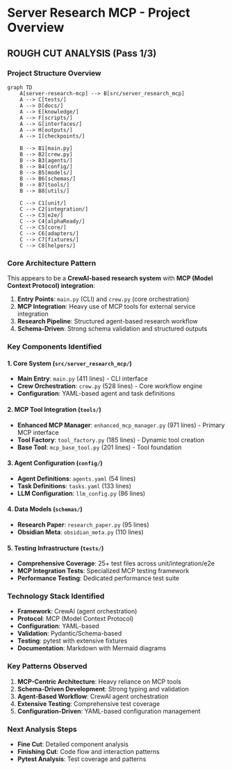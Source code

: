 # Server Research MCP - Project Overview

## **ROUGH CUT ANALYSIS** (Pass 1/3)

### Project Structure Overview

```mermaid
graph TD
    A[server-research-mcp] --> B[src/server_research_mcp]
    A --> C[tests/]
    A --> D[docs/]
    A --> E[knowledge/]
    A --> F[scripts/]
    A --> G[interfaces/]
    A --> H[outputs/]
    A --> I[checkpoints/]
    
    B --> B1[main.py]
    B --> B2[crew.py]
    B --> B3[agents/]
    B --> B4[config/]
    B --> B5[models/]
    B --> B6[schemas/]
    B --> B7[tools/]
    B --> B8[utils/]
    
    C --> C1[unit/]
    C --> C2[integration/]
    C --> C3[e2e/]
    C --> C4[alphaReady/]
    C --> C5[core/]
    C --> C6[adapters/]
    C --> C7[fixtures/]
    C --> C8[helpers/]
```

### Core Architecture Pattern

This appears to be a **CrewAI-based research system** with **MCP (Model Context Protocol) integration**:

1. **Entry Points**: `main.py` (CLI) and `crew.py` (core orchestration)
2. **MCP Integration**: Heavy use of MCP tools for external service integration
3. **Research Pipeline**: Structured agent-based research workflow
4. **Schema-Driven**: Strong schema validation and structured outputs

### Key Components Identified

#### 1. **Core System** (`src/server_research_mcp/`)
- **Main Entry**: `main.py` (411 lines) - CLI interface
- **Crew Orchestration**: `crew.py` (528 lines) - Core workflow engine
- **Configuration**: YAML-based agent and task definitions

#### 2. **MCP Tool Integration** (`tools/`)
- **Enhanced MCP Manager**: `enhanced_mcp_manager.py` (971 lines) - Primary MCP interface
- **Tool Factory**: `tool_factory.py` (185 lines) - Dynamic tool creation
- **Base Tool**: `mcp_base_tool.py` (201 lines) - Tool foundation

#### 3. **Agent Configuration** (`config/`)
- **Agent Definitions**: `agents.yaml` (54 lines)
- **Task Definitions**: `tasks.yaml` (133 lines)
- **LLM Configuration**: `llm_config.py` (86 lines)

#### 4. **Data Models** (`schemas/`)
- **Research Paper**: `research_paper.py` (95 lines)
- **Obsidian Meta**: `obsidian_meta.py` (110 lines)

#### 5. **Testing Infrastructure** (`tests/`)
- **Comprehensive Coverage**: 25+ test files across unit/integration/e2e
- **MCP Integration Tests**: Specialized MCP testing framework
- **Performance Testing**: Dedicated performance test suite

### Technology Stack Identified

- **Framework**: CrewAI (agent orchestration)
- **Protocol**: MCP (Model Context Protocol)
- **Configuration**: YAML-based
- **Validation**: Pydantic/Schema-based
- **Testing**: pytest with extensive fixtures
- **Documentation**: Markdown with Mermaid diagrams

### Key Patterns Observed

1. **MCP-Centric Architecture**: Heavy reliance on MCP tools
2. **Schema-Driven Development**: Strong typing and validation
3. **Agent-Based Workflow**: CrewAI agent orchestration
4. **Extensive Testing**: Comprehensive test coverage
5. **Configuration-Driven**: YAML-based configuration management

### Next Analysis Steps

- **Fine Cut**: Detailed component analysis
- **Finishing Cut**: Code flow and interaction patterns
- **Pytest Analysis**: Test coverage and patterns